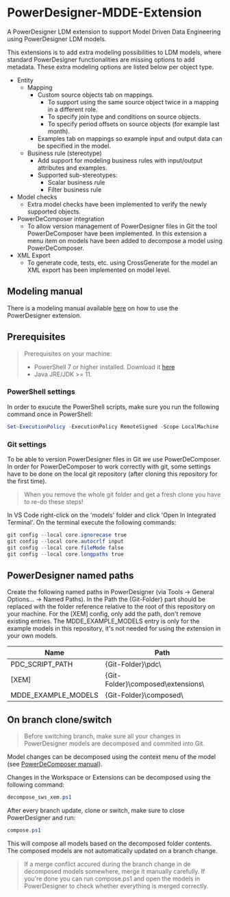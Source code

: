 # PowerDesigner-MDDE-Extension
A PowerDesigner LDM extension to support Model Driven Data Engineering using PowerDesigner LDM models.

This extensions is to add extra modeling possibilities to LDM models, where standard PowerDesigner functionalities are missing options to add metadata. These extra modeling options are listed below per object type.

- Entity
  - Mapping
    - Custom source objects tab on mappings.
      - To support using the same source object twice in a mapping in a different  role.
      - To specify join type and conditions on source objects.
      - To specify period offsets on source objects (for example last month).
    - Examples tab on mappings so example input and output data can be specified in the model.
  - Business rule (stereotype)
    - Add support for modeling business rules with input/output attributes and examples.
    - Supported sub-stereotypes:
      - Scalar business rule
      - Filter business rule
- Model checks
  - Extra model checks have been implemented to verify the newly supported objects.
- PowerDeComposer integration
  - To allow version management of PowerDesigner files in Git the tool PowerDeComposer have been implemented. In this extension a menu item on models have been added to decompose a model using PowerDeComposer.
- XML Export
  - To generate code, tests, etc. using CrossGenerate for the model an XML export has been implemented on model level.

## Modeling manual
There is a modeling manual available [here](./manual/) on how to use the PowerDesigner extension.

## Prerequisites

> Prerequisites on your machine:
> - PowerShell 7 or higher installed. Download it [here](https://docs.microsoft.com/en-us/powershell/scripting/install/installing-powershell-on-windows#msi)
> - Java JRE/JDK >= 11.

### PowerShell settings

In order to exucute the PowerShell scripts, make sure you run the following command once in PowerShell:

``` powershell
Set-ExecutionPolicy -ExecutionPolicy RemoteSigned -Scope LocalMachine
```

### Git settings

To be able to version PowerDesigner files in Git we use PowerDeComposer. In order for PowerDeComposer to work correctly with git, some settings have to be done on the local git repository (after cloning this repository for the first time).

> When you remove the whole git folder and get a fresh clone you have to re-do these steps!

In VS Code right-click on the 'models' folder and click 'Open In Integrated Terminal'. On the terminal execute the following commands:

``` powershell
git config --local core.ignorecase true
git config --local core.autocrlf input
git config --local core.fileMode false
git config --local core.longpaths true
```

## PowerDesigner named paths

Create the following named paths in PowerDesigner (via Tools -> General Options... -> Named Paths). In the Path the {Git-Folder} part should be replaced with the folder reference relative to the root of this repository on your machine. For the [XEM] config, only add the path, don't remove existing entries. The MDDE_EXAMPLE_MODELS entry is only for the example models in this repository, it's not needed for using the extension in your own models.

| Name                 | Path                              |
|----------------------|-----------------------------------|
| PDC_SCRIPT_PATH      | {Git-Folder}\pdc\                 |
| [XEM]                | {Git-Folder}\composed\extensions\ |
| MDDE_EXAMPLE_MODELS  | {Git-Folder}\composed\            |

## On branch clone/switch

> Before switching branch, make sure all your changes in PowerDesigner models are decomposed and commited into Git.

Model changes can be decomposed using the context menu of the model (see [PowerDeComposer manual](./manual/PowerDeComposer.md)).

Changes in the Workspace or Extensions can be decomposed using the following command:
``` powershell
decompose_sws_xem.ps1
```

After every branch update, clone or switch, make sure to close PowerDesigner and run:

``` powershell
compose.ps1
```

This will compose all models based on the decomposed folder contents. The composed models are not automatically updated on a branch change.

> If a merge conflict accured during the branch change in de decomposed models somewhere, merge it manually carefully. If you're done you can run compose.ps1 and open the models in PowerDesigner to check whether everything is merged correctly.
